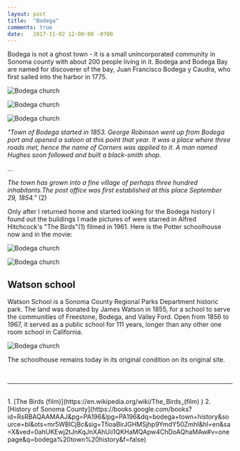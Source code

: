 ```yaml
---
layout: post
title:  "Bodega"
comments: true
date:   2017-11-02 12:00:00 -0700
---
```


Bodega is not a ghost town - it is a small unincorporated community in Sonoma county with about 200 people living in it. Bodega and Bodega Bay are named for discoverer of the bay, Juan Francisco Bodega y Caudra, who first sailed into the harbor in 1775.

![Bodega church][bodega1]

![Bodega church][bodega5]

![Bodega church][bodega6]

<i>"Town of Bodega started in 1853. George Robinson went up from Bodega port and opened a saloon at this point that year. It was a place where three roads met, hence the name of Corners was applied to it. A man named Hughes soon followed and built a black-smith shop.

...

The town has grown into a fine village of perhaps three hundred inhabitants.The post office was first established at this place September 29, 1854."</i> (2)

Only after I returned home and started looking for the Bodega history I found out the buildings I made pictures of were starred in Alfred Hitchcock's "The Birds"(1) filmed in 1961. Here is the Potter schoolhouse now and in the movie:

![Bodega church][bodega2]

![Bodega church][bodega3]

<h2>Watson school</h2>

Watson School is a Sonoma County Regional Parks Department historic park.
The land was donated by James Watson in 1855, for a school to serve the communities of Freestone, Bodega, and Valley Ford. Open from 1856 to 1967, it served as a public school for 111 years, longer than any other one room school in California. 

![Bodega church][bodega4]

The schoolhouse remains today in its original condition on its original site.

<br>

***

<br>
1. [The Birds (film)](https://en.wikipedia.org/wiki/The_Birds_(film) )
2. [History of Sonoma County](https://books.google.com/books?id=RsRBAQAAMAAJ&pg=PA196&lpg=PA196&dq=bodega+town+history&source=bl&ots=mr5WBlCjBc&sig=TfioaBirJGHMSjhp9YmdY50ZmhI&hl=en&sa=X&ved=0ahUKEwj2tJnKqJnXAhUii1QKHaMQApw4ChDoAQhaMAw#v=onepage&q=bodega%20town%20history&f=false)


[bodega1]: {{site.url}}/assets/img/02112017-Bodega/02112017-bodega4.jpg "Bodega view"
[bodega2]: {{site.url}}/assets/img/02112017-Bodega/02112017-bodega1.jpg "Bodega view"
[bodega3]: {{site.url}}/assets/img/02112017-Bodega/02112017-bodega2.jpg "Bodega view"
[bodega4]: {{site.url}}/assets/img/02112017-Bodega/02112017-bodega6.jpg "Bodega view"
[bodega5]: {{site.url}}/assets/img/02112017-Bodega/02112017-bodega5.jpg "Bodega view"
[bodega6]: {{site.url}}/assets/img/02112017-Bodega/02112017-bodega3.jpg "Bodega view"


